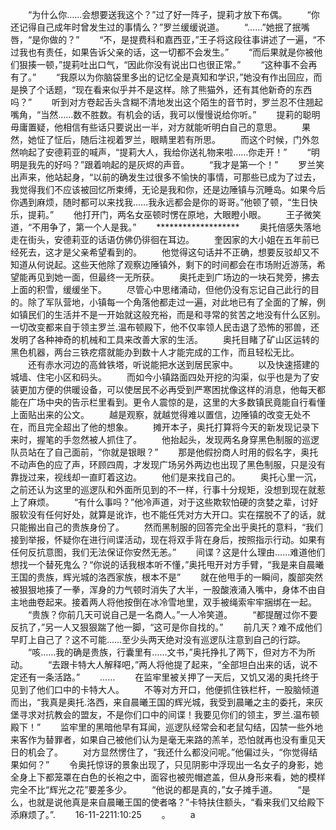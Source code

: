 　　“为什么你……会想要送我这个？”过了好一阵子，提莉才放下布偶。
　　“你还记得自己成年时曾发生过的事情么？”罗兰缓缓说道。
　　“……”她抿了抿嘴唇，“是你做的？”
　　“不，是提费科和嘉西亚，”王子将这段往事讲述了一遍，“不过我也有责任，如果告诉父亲的话，这一切都不会发生。”
　　“而后果就是你被他们狠揍一顿，”提莉吐出口气，“因此你没有说出口也很正常。”
　　“这种事不会再有了。”
　　“我原以为你脑袋里多出的记忆全是真知和学识，”她没有作出回应，而是换了个话题，“现在看来似乎并不是这样。除了熊猫外，还有其他新奇的东西吗？”
　　听到对方卷起舌头含糊不清地发出这个陌生的音节时，罗兰忍不住翘起嘴角，“当然……数不胜数。有机会的话，我可以慢慢说给你听。”
　　提莉的聪明毋庸置疑，他相信有些话只要说出一半，对方就能听明白自己的意思。
　　果然，她怔了怔后，随后注视着罗兰，眼睛里若有所思。
　　而这个时候，门外忽然响起了安德莉亚的喊声，“提莉大人，我给你送礼物来啦……你走开！”
　　“明明是我先的好吗？”跟着响起的是灰烬的声音。
　　“我才是第一个！”
　　罗兰笑出声来，他站起身，“以前的确发生过很多不愉快的事情，可那些已成为了过去，我觉得我们不应该被回忆所束缚，无论是我和你，还是边陲镇与沉睡岛。如果今后你遇到麻烦，随时都可以来找我……我永远都会是你的哥哥。”他顿了顿，“生日快乐，提莉。”
　　他打开门，两名女巫顿时愣在原地，大眼瞪小眼。
　　王子微笑道，“不用争了，第一个人是我。”
　　*******************
　　奥托倍感失落地走在街头，安德莉亚的话语仿佛仍徘徊在耳边。
　　奎因家的大小姐在五年前已经死去，这才是父亲希望看到的。
　　他觉得这句话并不正确，想要反驳却又不知道从何说起。这些天他除了观察边陲镇外，剩下的时间都会在市场附近游荡，希望能再见到她一面，但最终一无所获。
　　奥托走到广场边的一块石凳旁，拂去上面的积雪，缓缓坐下。
　　尽管心中思绪涌动，但他仍没有忘记自己此行的目的。除了军队营地，小镇每一个角落他都走过一遍，对此地已有了全面的了解，例如镇民们的生活并不是一开始就这般充裕，而是和寻常的贫苦之地没有什么区别。一切改变都来自于领主罗兰.温布顿殿下，他不仅率领人民击退了恐怖的邪兽，还发明了各种神奇的机械和工具来改善大家的生活。
　　奥托目睹了矿山区运转的黑色机器，两台三铁疙瘩就能办到数十人才能完成的工作，而且轻松无比。
　　还有赤水河边的高耸铁塔，听说能把水送到居民家中。
　　以及快速搭建的城墙、住宅小区和码头。
　　而如今小镇路面四处开挖的沟渠，似乎也是为了安装更加方便的供暖设备，可以使居民不必再受到严寒困扰像这样的消息，他每天都能在广场中央的告示栏里看到。更令人震惊的是，这里的大多数镇民竟能自行看懂上面贴出来的公文。
　　越是观察，就越觉得难以置信，边陲镇的改变无处不在，而且完全超出了他的想象。
　　摊开本子，奥托打算将今天的新发现记录下来时，握笔的手忽然被人抓住了。
　　他抬起头，发现两名身穿黑色制服的巡逻队员站在了自己面前，“你就是银眼？”
　　那是他假扮商人时用的假名字，奥托不动声色的应了声，环顾四周，才发现广场另外两边也出现了黑色制服，只是没有靠拢过来，视线却一直盯着这边。
　　他们是来找自己的。
　　奥托心里一沉，之前还认为这里的巡逻队和外面所见到的不一样，行事十分规矩，没想到现在就惹上了麻烦。
　　“有什么事吗？”他冷声道，对于这些欺软怕硬的贪婪之辈，讨好服软没有任何好处，就算是讹诈，也不能任凭对方大开口。实在摆脱不了的话，就只能搬出自己的贵族身份了。
　　然而黑制服的回答完全出乎奥托的意料，“我们接到举报，怀疑你在进行间谍活动，现在将双手背在身后，按照指示行动。如果有任何反抗意图，我们无法保证你安然无恙。”
　　间谍？这是什么理由……难道他们想找一个替死鬼么？“你说的话我根本听不懂，”奥托甩开对方手臂，“我是来自晨曦王国的贵族，辉光城的洛西家族，根本不是”
　　就在他甩手的一瞬间，腹部突然被狠狠地揍了一拳，浑身的力气顿时消失了大半，一股酸液涌入嘴中，身体不由自主地曲卷起来。接着两人将他按倒在冰冷雪地里，双手被绳索牢牢捆绑在一起。
　　“贵族？你前几天可说自己是一名商人。”一人冷笑道。
　　“都提醒过你不要反抗了，”另一人又狠狠踹了他一脚，“这可是你自找的。”
　　前几天？难不成他们早盯上自己了？这不可能……至少头两天绝对没有巡逻队注意到自己的行踪。
　　“咳……我的确是贵族，行囊里有……文书，”奥托挣扎了两下，但对方不为所动。
　　“去跟卡特大人解释吧，”两人将他提了起来，“全部坦白出来的话，说不定还有一条活路。”
　　……
　　在监牢里被关押了一天后，又饥又渴的奥托终于见到了他们口中的卡特大人。
　　不等对方开口，他便抓住铁栏杆，一股脑倾道而出，“我真是奥托.洛西，来自晨曦王国的辉光城，我受到晨曦之主的委托，来灰堡寻求对抗教会的盟友，不是你们口中的间谍！我要见你们的领主，罗兰.温布顿殿下！”
　　监牢里的黑暗他早有耳闻，巡逻队经常会和老鼠勾结，囚禁一些外地来客作为替罪者，如果自己被他们认为是毫无来路的羔羊，恐怕就再也没有重见天日的机会了。
　　对方显然愣住了，“我还什么都没问呢。”他偏过头，“你觉得结果如何？”
　　令奥托惊讶的景象出现了，只见阴影中浮现出一名女子的身影，她全身上下都笼罩在白色的长袍之中，面容也被兜帽遮盖，但从身形来看，她的模样完全不比“辉光之花”要差多少。
　　“他说的都是真的，”女子摊手道。
　　“是么，也就是说他真是来自晨曦王国的使者咯？”卡特扶住额头，“看来我们又给殿下添麻烦了。”.
　　16-11-2211:10:25
　　。
　　a
　　